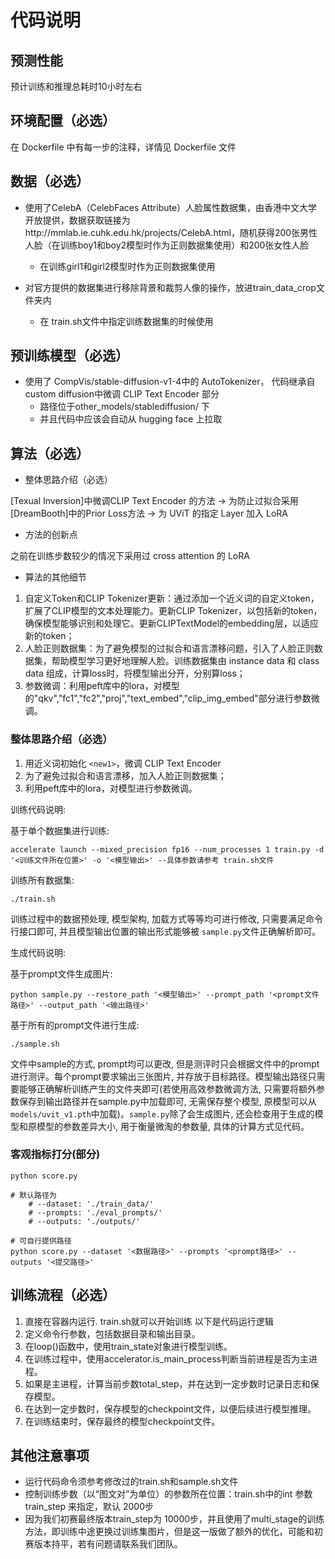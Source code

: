 # 代码说明

## 预测性能

预计训练和推理总耗时10小时左右

## 环境配置（必选）

在 Dockerfile 中有每一步的注释，详情见 Dockerfile 文件

## 数据（必选）

* 使用了CelebA（CelebFaces Attribute）人脸属性数据集，由香港中文大学开放提供，数据获取链接为http://mmlab.ie.cuhk.edu.hk/projects/CelebA.html，随机获得200张男性人脸（在训练boy1和boy2模型时作为正则数据集使用）和200张女性人脸

  * 在训练girl1和girl2模型时作为正则数据集使用
* 对官方提供的数据集进行移除背景和裁剪人像的操作，放进train_data_crop文件夹内

  * 在 train.sh文件中指定训练数据集的时候使用

## 预训练模型（必选）

* 使用了 CompVis/stable-diffusion-v1-4中的 AutoTokenizer， 代码继承自 custom diffusion中微调 CLIP Text Encoder 部分
  * 路径位于other_models/stablediffusion/ 下
  * 并且代码中应该会自动从 hugging face 上拉取

## 算法（必选）

* 整体思路介绍（必选）

[Texual Inversion]中微调CLIP Text Encoder 的方法 -> 为防止过拟合采用[DreamBooth]中的Prior Loss方法 -> 为 UViT 的指定 Layer 加入 LoRA

* 方法的创新点

之前在训练步数较少的情况下采用过 cross attention 的 LoRA

* 算法的其他细节

1. 自定义Token和CLIP Tokenizer更新：通过添加一个近义词的自定义token，扩展了CLIP模型的文本处理能力。更新CLIP Tokenizer，以包括新的token，确保模型能够识别和处理它。更新CLIPTextModel的embedding层，以适应新的token；
2. 人脸正则数据集：为了避免模型的过拟合和语言漂移问题，引入了人脸正则数据集，帮助模型学习更好地理解人脸。训练数据集由 instance data 和 class data 组成，计算loss时，将模型输出分开，分别算loss；
3. 参数微调：利用peft库中的lora，对模型的"qkv","fc1","fc2","proj","text_embed","clip_img_embed"部分进行参数微调。

### 整体思路介绍（必选）

1. 用近义词初始化 `<new1>`，微调 CLIP Text Encoder
2. 为了避免过拟合和语言漂移，加入人脸正则数据集；
3. 利用peft库中的lora，对模型进行参数微调。

训练代码说明:

基于单个数据集进行训练:

```shell
accelerate launch --mixed_precision fp16 --num_processes 1 train.py -d '<训练文件所在位置>' -o '<模型输出>' --具体参数请参考 train.sh文件
```

训练所有数据集:

```shell
./train.sh
```

训练过程中的数据预处理, 模型架构, 加载方式等等均可进行修改, 只需要满足命令行接口即可, 并且模型输出位置的输出形式能够被 `sample.py`文件正确解析即可。

生成代码说明:

基于prompt文件生成图片:

```shell
python sample.py --restore_path '<模型输出>' --prompt_path '<prompt文件路径>' --output_path '<输出路径>'
```

基于所有的prompt文件进行生成:

```
./sample.sh
```

文件中sample的方式, prompt均可以更改, 但是测评时只会根据文件中的prompt进行测评。每个prompt要求输出三张图片, 并存放于目标路径。模型输出路径只需要能够正确解析训练产生的文件夹即可(若使用高效参数微调方法, 只需要将额外参数保存到输出路径并在sample.py中加载即可, 无需保存整个模型, 原模型可以从 `models/uvit_v1.pth`中加载)。`sample.py`除了会生成图片, 还会检查用于生成的模型和原模型的参数差异大小, 用于衡量微淘的参数量, 具体的计算方式见代码。

### 客观指标打分(部分)

```shell
python score.py

# 默认路径为
    # --dataset: './train_data/'
    # --prompts: './eval_prompts/'
    # --outputs: './outputs/'

# 可自行提供路径
python score.py --dataset '<数据路径>' --prompts '<prompt路径>' --outputs '<提交路径>'
```

## 训练流程（必选）

1. 直接在容器内运行. train.sh就可以开始训练
   以下是代码运行逻辑
2. 定义命令行参数，包括数据目录和输出目录。
3. 在loop()函数中，使用train_state对象进行模型训练。
4. 在训练过程中，使用accelerator.is_main_process判断当前进程是否为主进程。
5. 如果是主进程，计算当前步数total_step，并在达到一定步数时记录日志和保存模型。
6. 在达到一定步数时，保存模型的checkpoint文件，以便后续进行模型推理。
7. 在训练结束时，保存最终的模型checkpoint文件。

## 其他注意事项

* 运行代码命令须参考修改过的train.sh和sample.sh文件
* 控制训练步数（以“图文对”为单位）的参数所在位置：train.sh中的int 参数 train_step 来指定，默认 2000步
* 因为我们初赛最终版本train_step为 10000步，并且使用了multi_stage的训练方法，即训练中途更换过训练集图片，但是这一版做了额外的优化，可能和初赛版本持平，若有问题请联系我们团队。
